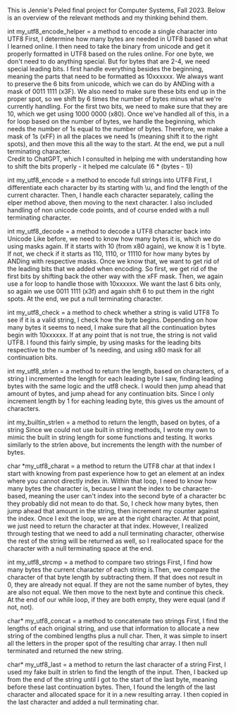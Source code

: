 This is Jennie's Peled final project for Computer Systems, Fall 2023. Below is an overview of the relevant methods and my thinking behind them.

int my_utf8_encode_helper = a method to encode a single character into UTF8
First, I determine how many bytes are needed in UTF8 based on what I learned online. I then need to take the binary from unicode and get it properly formatted in UTF8 based on the rules online.
For one byte, we don't need to do anything special. But for bytes that are 2-4, we need special leading bits. I first handle everything besides the beginning, meaning the parts that need to be formatted as 10xxxxxx. 
We always want to preserve the 6 bits from unicode, which we can do by ANDing with a mask of 0011 1111 (x3F). We also need to make sure these bits end up in the proper spot, so we shift by 6 times the number of bytes minus what we're currently handling.
For the first two bits, we need to make sure that they are 10, which we get using 1000 0000 (x80). 
Once we've handled all of this, in a for loop based on the number of bytes, we handle the beginning, which needs the number of 1s equal to the number of bytes.
Therefore, we make a mask of 1s (xFF) in all the places we need 1s (meaning shift it to the right spots), and then move this all the way to the start.
At the end, we put a null terminating character.  
Credit to ChatGPT, which I consulted in helping me with understanding how to shift the bits properly - it helped me calculate (6 * (bytes - 1))

int my_utf8_encode = a method to encode full strings into UTF8
First, I differentiate each character by its starting with \u, and find the length of the current character. 
Then, I handle each character separately, calling the elper method above, then moving to the next character.
I also included handling of non unicode code points, and of course ended with a null terminating character.

int my_utf8_decode = a method to decode a UTF8 character back into Unicode
Like before, we need to know how many bytes it is, which we do using masks again. If it starts with 10 (from x80 again), we know it is 1 byte. If not, we check if it starts as 110, 1110, or 11110 for how many bytes by ANDing with respective masks.
Once we know that, we want to get rid of the leading bits that we added when encoding. So first, we get rid of the first bits by shifting back the other way with the xFF mask. 
Then, we again use a for loop to handle those with 10xxxxxx. We want the last 6 bits only, so again we use 0011 1111 (x3f) and again shift 6 to put them in the right spots.
At the end, we put a null terminating character. 

int my_utf8_check = a method to check whether a string is valid UTF8
To see if it is a valid string, I check how the byte begins. Depending on how many bytes it seems to need, I make sure that all the continuation bytes begin with 10xxxxxx. If at any point that is not true, the string is not valid UTF8.
I found this fairly simple, by using masks for the leading bits respective to the number of 1s needing, and using x80 mask for all continuation bits. 

int my_utf8_strlen = a method to return the length, based on characters, of a string
I incremented the length for each leading byte I saw, finding leading bytes with the same logic and the utf8 check. 
I would then jump ahead that amount of bytes, and jump ahead for any continuation bits. Since I only increment length by 1 for eaching leading byte, this gives us the amount of characters.

int my_builtin_strlen = a method to return the length, based on bytes, of a string
Since we could not use built in string methods, I wrote my own to mimic the built in string length for some functions and testing. It works similarly to the strlen above, but increments the length with the number of bytes.

char *my_utf8_charat = a method to return the UTF8 char at that index
I start with knowing from past experience how to get an element at an index where you cannot directly index in. Within that loop, I need to know how many bytes the character is, because I want the index to be character-based, meaning the user can't index into the second byte of a character bc they probably did not mean to do that.
So, I check how many bytes, then jump ahead that amount in the string, then increment my counter against the index. Once I exit the loop, we are at the right character.
At that point, we just need to return the character at that index. However, I realized through testing that we need to add a null terminating character, otherwise the rest of the string will be returned as well, so I reallocated space for the character with a null terminating space at the end.

int my_utf8_strcmp = a method to compare two strings
First, I find how many bytes the current character of each string is.Then, we compare the character of that byte length by subtracting them. If that does not result in 0, they are already not equal.
If they are not the same number of bytes, they are also not equal. We then move to the next byte and continue this check. At the end of our while loop, if they are both empty, they were equal (and if not, not).

char* my_utf8_concat = a method to concatenate two strings
First, I find the lengths of each original string, and use that information to allocate a new string of the combined lengths plus a null char. 
Then, it was simple to insert all the letters in the proper spot of the resulting char array. I then null terminated and returned the new string.

char* my_utf8_last = a method to return the last character of a string
First, I used my fake built in strlen to find the length of the input. Then, I backed up from the end of the string until I got to the start of the last byte, meaning before these last continuation bytes.
Then, I found the length of the last character and allocated space for it in a new resulting array. I then copied in the last character and added a null terminating char.